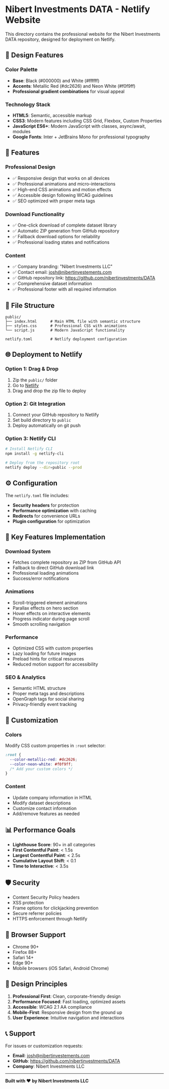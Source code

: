 # Nibert Investments DATA - Netlify Website

This directory contains the professional website for the Nibert Investments DATA repository, designed for deployment on Netlify.

## 🎨 Design Features

### Color Palette
- **Base**: Black (#000000) and White (#ffffff)
- **Accents**: Metallic Red (#dc2626) and Neon White (#f0f9ff)
- **Professional gradient combinations** for visual appeal

### Technology Stack
- **HTML5**: Semantic, accessible markup
- **CSS3**: Modern features including CSS Grid, Flexbox, Custom Properties
- **JavaScript ES6+**: Modern JavaScript with classes, async/await, modules
- **Google Fonts**: Inter + JetBrains Mono for professional typography

## 🚀 Features

### Professional Design
- ✅ Responsive design that works on all devices
- ✅ Professional animations and micro-interactions
- ✅ High-end CSS animations and motion effects
- ✅ Accessible design following WCAG guidelines
- ✅ SEO optimized with proper meta tags

### Download Functionality
- ✅ One-click download of complete dataset library
- ✅ Automatic ZIP generation from GitHub repository
- ✅ Fallback download options for reliability
- ✅ Professional loading states and notifications

### Content
- ✅ Company branding: "Nibert Investments LLC"
- ✅ Contact email: josh@nibertinvestements.com
- ✅ GitHub repository link: https://github.com/nibertinvestments/DATA
- ✅ Comprehensive dataset information
- ✅ Professional footer with all required information

## 📁 File Structure

```
public/
├── index.html      # Main HTML file with semantic structure
├── styles.css      # Professional CSS with animations
└── script.js       # Modern JavaScript functionality

netlify.toml        # Netlify deployment configuration
```

## 🌐 Deployment to Netlify

### Option 1: Drag & Drop
1. Zip the `public/` folder
2. Go to [Netlify](https://netlify.com)
3. Drag and drop the zip file to deploy

### Option 2: Git Integration
1. Connect your GitHub repository to Netlify
2. Set build directory to `public`
3. Deploy automatically on git push

### Option 3: Netlify CLI
```bash
# Install Netlify CLI
npm install -g netlify-cli

# Deploy from the repository root
netlify deploy --dir=public --prod
```

## ⚙️ Configuration

The `netlify.toml` file includes:
- **Security headers** for protection
- **Performance optimization** with caching
- **Redirects** for convenience URLs
- **Plugin configuration** for optimization

## 🎯 Key Features Implementation

### Download System
- Fetches complete repository as ZIP from GitHub API
- Fallback to direct GitHub download link
- Professional loading animations
- Success/error notifications

### Animations
- Scroll-triggered element animations
- Parallax effects on hero section
- Hover effects on interactive elements
- Progress indicator during page scroll
- Smooth scrolling navigation

### Performance
- Optimized CSS with custom properties
- Lazy loading for future images
- Preload hints for critical resources
- Reduced motion support for accessibility

### SEO & Analytics
- Semantic HTML structure
- Proper meta tags and descriptions
- OpenGraph tags for social sharing
- Privacy-friendly event tracking

## 🔧 Customization

### Colors
Modify CSS custom properties in `:root` selector:
```css
:root {
  --color-metallic-red: #dc2626;
  --color-neon-white: #f0f9ff;
  /* Add your custom colors */
}
```

### Content
- Update company information in HTML
- Modify dataset descriptions
- Customize contact information
- Add/remove features as needed

## 📊 Performance Goals

- **Lighthouse Score**: 90+ in all categories
- **First Contentful Paint**: < 1.5s
- **Largest Contentful Paint**: < 2.5s
- **Cumulative Layout Shift**: < 0.1
- **Time to Interactive**: < 3.5s

## 🛡️ Security

- Content Security Policy headers
- XSS protection
- Frame options for clickjacking prevention
- Secure referrer policies
- HTTPS enforcement through Netlify

## 📱 Browser Support

- Chrome 90+
- Firefox 88+
- Safari 14+
- Edge 90+
- Mobile browsers (iOS Safari, Android Chrome)

## 🎨 Design Principles

1. **Professional First**: Clean, corporate-friendly design
2. **Performance Focused**: Fast loading, optimized assets
3. **Accessible**: WCAG 2.1 AA compliance
4. **Mobile-First**: Responsive design from the ground up
5. **User Experience**: Intuitive navigation and interactions

## 📞 Support

For issues or customization requests:
- **Email**: josh@nibertinvestements.com
- **GitHub**: https://github.com/nibertinvestments/DATA
- **Company**: Nibert Investments LLC

---

**Built with ❤️ by Nibert Investments LLC**